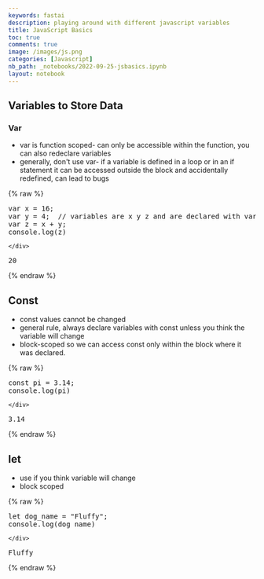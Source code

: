 ```yaml
---
keywords: fastai
description: playing around with different javascript variables 
title: JavaScript Basics 
toc: true
comments: true
image: /images/js.png
categories: [Javascript]
nb_path: _notebooks/2022-09-25-jsbasics.ipynb
layout: notebook
---
```


<!--
#################################################
### THIS FILE WAS AUTOGENERATED! DO NOT EDIT! ###
#################################################
# file to edit: _notebooks/2022-09-25-jsbasics.ipynb
-->

<div class="container" id="notebook-container">
        
<div class="cell border-box-sizing text_cell rendered"><div class="inner_cell">
<div class="text_cell_render border-box-sizing rendered_html">
<h2 id="Variables-to-Store-Data">Variables to Store Data<a class="anchor-link" href="#Variables-to-Store-Data"> </a></h2><h3 id="Var">Var<a class="anchor-link" href="#Var"> </a></h3><ul>
<li>var is function scoped- can only be accessible within the function, you can also redeclare variables </li>
<li>generally, don't use var-  if a variable is defined in a loop or in an if statement it can be accessed outside the block and accidentally redefined, can lead to bugs </li>
</ul>

</div>
</div>
</div>
    {% raw %}
    
<div class="cell border-box-sizing code_cell rendered">
<div class="input">

<div class="inner_cell">
    <div class="input_area">
<div class=" highlight hl-javascript"><pre><span></span><span class="kd">var</span> <span class="nx">x</span> <span class="o">=</span> <span class="mf">16</span><span class="p">;</span>
<span class="kd">var</span> <span class="nx">y</span> <span class="o">=</span> <span class="mf">4</span><span class="p">;</span>  <span class="c1">// variables are x y z and are declared with var keyword </span>
<span class="kd">var</span> <span class="nx">z</span> <span class="o">=</span> <span class="nx">x</span> <span class="o">+</span> <span class="nx">y</span><span class="p">;</span>
<span class="nx">console</span><span class="p">.</span><span class="nx">log</span><span class="p">(</span><span class="nx">z</span><span class="p">)</span>
</pre></div>

    </div>
</div>
</div>

<div class="output_wrapper">
<div class="output">

<div class="output_area">

<div class="output_subarea output_stream output_stdout output_text">
<pre>20
</pre>
</div>
</div>

</div>
</div>

</div>
    {% endraw %}

<div class="cell border-box-sizing text_cell rendered"><div class="inner_cell">
<div class="text_cell_render border-box-sizing rendered_html">
<h2 id="Const">Const<a class="anchor-link" href="#Const"> </a></h2><ul>
<li>const values cannot be changed </li>
<li>general rule, always declare variables with const unless you think the variable will change </li>
<li>block-scoped so we can access const only within the block where it was declared. </li>
</ul>

</div>
</div>
</div>
    {% raw %}
    
<div class="cell border-box-sizing code_cell rendered">
<div class="input">

<div class="inner_cell">
    <div class="input_area">
<div class=" highlight hl-javascript"><pre><span></span><span class="kr">const</span> <span class="nx">pi</span> <span class="o">=</span> <span class="mf">3.14</span><span class="p">;</span>
<span class="nx">console</span><span class="p">.</span><span class="nx">log</span><span class="p">(</span><span class="nx">pi</span><span class="p">)</span>
</pre></div>

    </div>
</div>
</div>

<div class="output_wrapper">
<div class="output">

<div class="output_area">

<div class="output_subarea output_stream output_stdout output_text">
<pre>3.14
</pre>
</div>
</div>

</div>
</div>

</div>
    {% endraw %}

<div class="cell border-box-sizing text_cell rendered"><div class="inner_cell">
<div class="text_cell_render border-box-sizing rendered_html">
<h2 id="let">let<a class="anchor-link" href="#let"> </a></h2><ul>
<li>use if you think variable will change </li>
<li>block scoped</li>
</ul>

</div>
</div>
</div>
    {% raw %}
    
<div class="cell border-box-sizing code_cell rendered">
<div class="input">

<div class="inner_cell">
    <div class="input_area">
<div class=" highlight hl-javascript"><pre><span></span><span class="kd">let</span> <span class="nx">dog_name</span> <span class="o">=</span> <span class="s2">&quot;Fluffy&quot;</span><span class="p">;</span>
<span class="nx">console</span><span class="p">.</span><span class="nx">log</span><span class="p">(</span><span class="nx">dog_name</span><span class="p">)</span>
</pre></div>

    </div>
</div>
</div>

<div class="output_wrapper">
<div class="output">

<div class="output_area">

<div class="output_subarea output_stream output_stdout output_text">
<pre>Fluffy
</pre>
</div>
</div>

</div>
</div>

</div>
    {% endraw %}

</div>
 

